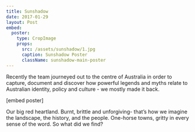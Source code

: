 ```yaml
---
title: Sunshadow
date: 2017-01-29
layout: Post
embed:
  poster:
    type: CropImage
    props:
      src: /assets/sunshadow/1.jpg
      caption: Sunshadow Poster
      className: sunshadow-main-poster
---
```

Recently the team journeyed out to the centre of Australia in order to capture, document and discover how powerful legends and myths relate to Australian identity, policy and culture - we mostly made it back.

[embed poster]

Our big red heartland. Burnt, brittle and unforgiving- that’s how we imagine the landscape, the history, and the people. One-horse towns, gritty in every sense of the word.
So what did we find?
